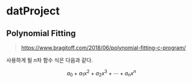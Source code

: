 # datProject
## Polynomial Fitting
>https://www.bragitoff.com/2018/06/polynomial-fitting-c-program/

사용하게 될 $n$차 함수 식은 다음과 같다.

$$a_{0}+a_{1}x^2+a_{2}x^3+\cdots+a_{n}x^n$$

